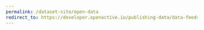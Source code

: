 ```yaml
---
permalink: /dataset-site/open-data
redirect_to: https://developer.openactive.io/publishing-data/data-feeds
---
```

